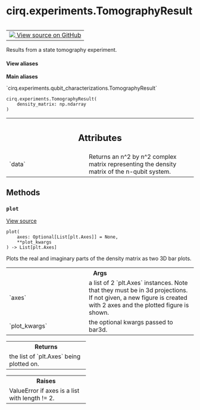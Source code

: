 <div itemscope itemtype="http://developers.google.com/ReferenceObject">
<meta itemprop="name" content="cirq.experiments.TomographyResult" />
<meta itemprop="path" content="Stable" />
<meta itemprop="property" content="__init__"/>
<meta itemprop="property" content="plot"/>
</div>

# cirq.experiments.TomographyResult

<!-- Insert buttons and diff -->

<table class="tfo-notebook-buttons tfo-api" align="left">

<td>
  <a target="_blank" href="https://github.com/quantumlib/cirq/tree/master/cirq/experiments/qubit_characterizations.py">
    <img src="https://www.tensorflow.org/images/GitHub-Mark-32px.png" />
    View source on GitHub
  </a>
</td>
</table>



Results from a state tomography experiment.

<section class="expandable">
  <h4 class="showalways">View aliases</h4>
  <p>
<b>Main aliases</b>
<p>`cirq.experiments.qubit_characterizations.TomographyResult`</p>
</p>
</section>

<pre class="devsite-click-to-copy prettyprint lang-py tfo-signature-link">
<code>cirq.experiments.TomographyResult(
    density_matrix: np.ndarray
)
</code></pre>



<!-- Placeholder for "Used in" -->




<!-- Tabular view -->
 <table class="responsive fixed orange">
<colgroup><col width="214px"><col></colgroup>
<tr><th colspan="2"><h2 class="add-link">Attributes</h2></th></tr>

<tr>
<td>
`data`
</td>
<td>
Returns an n^2 by n^2 complex matrix representing the density
matrix of the n-qubit system.
</td>
</tr>
</table>



## Methods

<h3 id="plot"><code>plot</code></h3>

<a target="_blank" href="https://github.com/quantumlib/cirq/tree/master/cirq/experiments/qubit_characterizations.py">View source</a>

<pre class="devsite-click-to-copy prettyprint lang-py tfo-signature-link">
<code>plot(
    axes: Optional[List[plt.Axes]] = None,
    **plot_kwargs
) -> List[plt.Axes]
</code></pre>

Plots the real and imaginary parts of the density matrix as two
3D bar plots.

<!-- Tabular view -->
 <table class="responsive fixed orange">
<colgroup><col width="214px"><col></colgroup>
<tr><th colspan="2">Args</th></tr>

<tr>
<td>
`axes`
</td>
<td>
a list of 2 `plt.Axes` instances. Note that they must be in
3d projections. If not given, a new figure is created with 2
axes and the plotted figure is shown.
</td>
</tr><tr>
<td>
`plot_kwargs`
</td>
<td>
the optional kwargs passed to bar3d.
</td>
</tr>
</table>



<!-- Tabular view -->
 <table class="responsive fixed orange">
<colgroup><col width="214px"><col></colgroup>
<tr><th colspan="2">Returns</th></tr>
<tr class="alt">
<td colspan="2">
the list of `plt.Axes` being plotted on.
</td>
</tr>

</table>



<!-- Tabular view -->
 <table class="responsive fixed orange">
<colgroup><col width="214px"><col></colgroup>
<tr><th colspan="2">Raises</th></tr>
<tr class="alt">
<td colspan="2">
ValueError if axes is a list with length != 2.
</td>
</tr>

</table>





